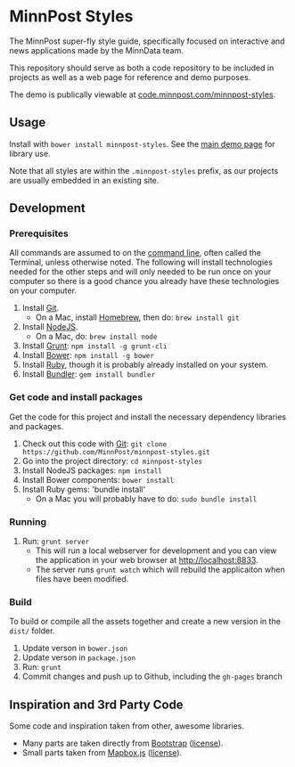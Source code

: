 # MinnPost Styles

The MinnPost super-fly style guide, specifically focused on interactive and news applications made by the MinnData team.

This repository should serve as both a code repository to be included in projects as well as a web page for reference and demo purposes.

The demo is publically viewable at [code.minnpost.com/minnpost-styles](http://code.minnpost.com/minnpost-styles).

## Usage

Install with `bower install minnpost-styles`.  See the [main demo page](http://code.minnpost.com/minnpost-styles) for library use.

Note that all styles are within the `.minnpost-styles` prefix, as our projects are  usually embedded in an existing site.

## Development

### Prerequisites

All commands are assumed to on the [command line](http://en.wikipedia.org/wiki/Command-line_interface), often called the Terminal, unless otherwise noted.  The following will install technologies needed for the other steps and will only needed to be run once on your computer so there is a good chance you already have these technologies on your computer.

1. Install [Git](http://git-scm.com/).
   * On a Mac, install [Homebrew](http://brew.sh/), then do: `brew install git`
1. Install [NodeJS](http://nodejs.org/).
   * On a Mac, do: `brew install node`
1. Install [Grunt](http://gruntjs.com/): `npm install -g grunt-cli`
1. Install [Bower](http://bower.io/): `npm install -g bower`
1. Install [Ruby](http://www.ruby-lang.org/en/downloads/), though it is probably already installed on your system.
1. Install [Bundler](http://gembundler.com/): `gem install bundler`

### Get code and install packages

Get the code for this project and install the necessary dependency libraries and packages.

1. Check out this code with [Git](http://git-scm.com/): `git clone https://github.com/MinnPost/minnpost-styles.git`
1. Go into the project directory: `cd minnpost-styles`
1. Install NodeJS packages: `npm install`
1. Install Bower components: `bower install`
1. Install Ruby gems: 'bundle install'
    * On a Mac you will probably have to do: `sudo bundle install`

### Running

1. Run: `grunt server`
    * This will run a local webserver for development and you can view the application in your web browser at [http://localhost:8833](http://localhost:8833).
    * The server runs `grunt watch` which will rebuild the applicaiton when files have been modified.

### Build

To build or compile all the assets together and create a new version in the `dist/` folder.

1. Update verson in `bower.json`
1. Update verson in `package.json`
1. Run: `grunt`
1. Commit changes and push up to Github, including the `gh-pages` branch

## Inspiration and 3rd Party Code

Some code and inspiration taken from other, awesome libraries.

* Many parts are taken directly from [Bootstrap](http://getbootstrap.com/) ([license](https://github.com/twbs/bootstrap/blob/master/LICENSE)).
* Small parts taken from [Mapbox.js](https://www.mapbox.com/mapbox.js/) ([license](https://github.com/mapbox/mapbox.js/blob/master/LICENSE.md)).

